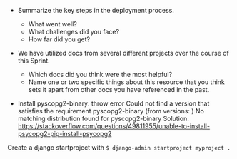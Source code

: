 - Summarize the key steps in the deployment process. 
  - What went well?
  - What challenges did you face? 
  - How far did you get?
- We have utilized docs from several different projects over the course of this Sprint.
  - Which docs did you think were the most helpful? 
  - Name one or two specific things about this resource that you think sets it apart from other docs you have referenced in the past. 

- Install pyscopg2-binary: throw error Could not find a version that satisfies the requirement pyscopg2-binary (from versions: )
No matching distribution found for pyscopg2-binary
Solution: https://stackoverflow.com/questions/49811955/unable-to-install-psycopg2-pip-install-psycopg2


Create a django startproject with `$ django-admin startproject myproject .`